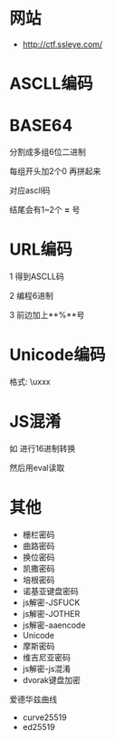 # 网站

- http://ctf.ssleye.com/

# ASCLL编码



# BASE64

分割成多组6位二进制 

每组开头加2个0 再拼起来

对应ascll码

结尾会有1~2个 **=** 号

# URL编码

1 得到ASCLL码 

2 编程6进制

3 前边加上**%**号

# Unicode编码



格式: \uxxx

# JS混淆

如 <script>alert('XSS')</script> 进行16进制转换

然后用eval读取<script>eval('\x61\x6c\x65\x72\x74\x28\x27\x58\x53\x53\x27\x29\x3b');</script>

# 其他

- 栅栏密码
- 曲路密码
- 换位密码
- 凯撒密码
- 培根密码
- 诺基亚键盘密码
- js解密-JSFUCK
- js解密-JOTHER
- js解密-aaencode
- Unicode
- 摩斯密码
- 维吉尼亚密码
- js解密-js混淆
- dvorak键盘加密

爱德华兹曲线

- curve25519
- ed25519
